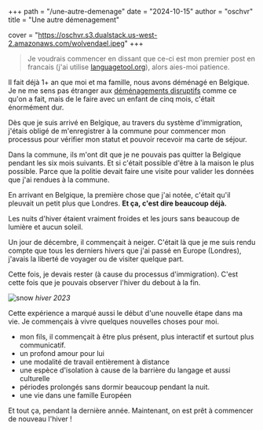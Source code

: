 +++
path = "/une-autre-demenage"
date = "2024-10-15"
author = "oschvr"
title = "Une autre démenagement"

cover = "https://oschvr.s3.dualstack.us-west-2.amazonaws.com/wolvendael.jpeg"
+++

> Je voudrais commencer en dissant que ce-ci est mon premier post en francais (j'ai utilise [languagetool.org](https://languagetool.org/)), alors aies-moi patience.

Il fait déjà 1+ an que moi et ma famille, nous avons déménagé en Belgique. Je ne me sens pas étranger aux [déménagements disruptifs](/posts/mexico-a-reino-unido/) comme ce qu'on a fait, mais de le faire avec un enfant de cinq mois, c'était énormément dur.

Dès que je suis arrivé en Belgique, au travers du système d'immigration, j'étais obligé de m'enregistrer à la commune pour commencer mon processus pour vérifier mon statut et pouvoir recevoir ma carte de séjour.

Dans la commune, ils m'ont dit que je ne pouvais pas quitter la Belgique pendant les six mois suivants. Et si c'était possible d'être à la maison le plus possible. Parce que la politie devait faire une visite pour valider les données que j'ai rendues à la commune.

En arrivant en Belgique, la première chose que j'ai notée, c'était qu'il pleuvait un petit plus que Londres. **Et ça, c'est dire beaucoup déjà.**

Les nuits d'hiver étaient vraiment froides et les jours sans beaucoup de lumière et aucun soleil.

Un jour de décembre, il commençait à neiger. C'était là que je me suis rendu compte que tous les derniers hivers que j'ai passé en Europe (Londres), j'avais la liberté de voyager ou de visiter quelque part.

Cette fois, je devais rester (à cause du processus d'immigration). C'est cette fois que je pouvais observer l'hiver du debout à la fin.

![snow](https://oschvr.s3.dualstack.us-west-2.amazonaws.com/snow.jpeg)
_hiver 2023_

Cette expérience a marqué aussi le début d'une nouvelle étape dans ma vie.
Je commençais à vivre quelques nouvelles choses pour moi.

- mon fils, il commençait à être plus présent, plus interactif et surtout plus communicatif.
- un profond amour pour lui
- une modalité de travail entièrement à distance
- une espèce d'isolation à cause de la barrière du langage et aussi culturelle
- périodes prolongés sans dormir beaucoup pendant la nuit.
- une vie dans une famille Européen

Et tout ça, pendant la dernière année.
Maintenant, on est prêt à commencer de nouveau l'hiver !
